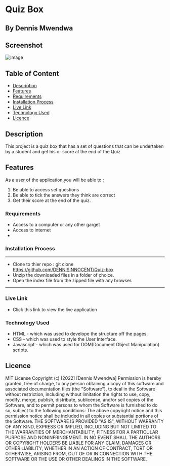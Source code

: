 # Quiz Box
 ## By Dennis Mwendwa
## Screenshot
 ![image]()
 ## Table of Content
 - [Description](#description)
 - [Features](#features)
 - [Requirements](#requirements)
 - [Installation Process](#installation-Process)
 - [Live Link](#Live-Link)
 - [Technology  Used](#technology-Used)
 - [Licence](#licence)
 
 ## Description
 <p>This project is a quiz box that has a set of questions that can be undertaken by a student and get his or score at the end of the Quiz</p>

 ## Features
As a user of the application,you will be able to :
1. Be able to access set questions
1. Be able to tick the answers they think are correct
1. Get their score at the end of the quiz.

 ###  Requirements
 * Access to  a computer or any other garget
 * Access to internet
 * 
 ### Installation Process
 ****
* Clone to thier repo : git clone https://github.com/DENNISINNOCENT/Quiz-box
* Unzip the downloaded files in a folder of choice.
* Open the index file from the zipped file with any browser.
 ****

### Live Link
- Click this link to view the live application 
### Technology  Used
* HTML - which was used to develope the structure off the pages.
* CSS - which was used to style the User Interface.
* Javascript - which was used for DOM(Document Object Manipulation) scripts.

## Licence
MIT License
Copyright (c) [2022] [Dennis Mwendwa]
Permission is hereby granted, free of charge, to any person obtaining a copy
of this software and associated documentation files (the "Software"), to deal
in the Software without restriction, including without limitation the rights
to use, copy, modify, merge, publish, distribute, sublicense, and/or sell
copies of the Software, and to permit persons to whom the Software is
furnished to do so, subject to the following conditions:
The above copyright notice and this permission notice shall be included in all
copies or substantial portions of the Software.
THE SOFTWARE IS PROVIDED "AS IS", WITHOUT WARRANTY OF ANY KIND, EXPRESS OR
IMPLIED, INCLUDING BUT NOT LIMITED TO THE WARRANTIES OF MERCHANTABILITY,
FITNESS FOR A PARTICULAR PURPOSE AND NONINFRINGEMENT. IN NO EVENT SHALL THE
AUTHORS OR COPYRIGHT HOLDERS BE LIABLE FOR ANY CLAIM, DAMAGES OR OTHER
LIABILITY, WHETHER IN AN ACTION OF CONTRACT, TORT OR OTHERWISE, ARISING FROM,
OUT OF OR IN CONNECTION WITH THE SOFTWARE OR THE USE OR OTHER DEALINGS IN THE
SOFTWARE.

